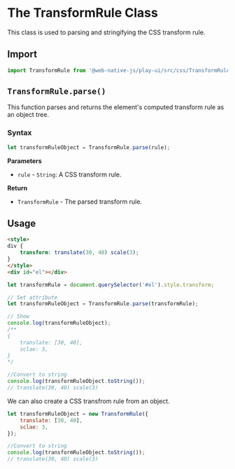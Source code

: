 # The TransformRule Class
This class is used to parsing and stringifying the CSS transform rule.

## Import

```js
import TransformRule from '@web-native-js/play-ui/src/css/TransformRule.js';
```

## `TransformRule.parse()`
This function parses and returns the element's computed transform rule as an object tree.

### Syntax

```js
let transformRuleObject = TransformRule.parse(rule);
```

**Parameters**
+ `rule` - `String`: A CSS transform rule.

**Return**
+ `TransformRule` - The parsed transform rule.

## Usage

```html
<style>
div {
    transform: translate(30, 40) scale(3);
}
</style>
<div id="el"></div>
```

```js
let transformRule = document.querySelector('#el').style.transform;

// Set attribute
let transformRuleObject = TransformRule.parse(transformRule);

// Show
console.log(transformRuleObject);
/**
{
    translate: [30, 40],
    sclae: 3,
}
*/

//Convert to string
console.log(transformRuleObject.toString());
// translate(30, 40) scale(3)
```

We can also create a CSS transfrom rule from an object.

```js
let transformRuleObject = new TransformRule({
    translate: [30, 40],
    sclae: 3,
});

//Convert to string
console.log(transformRuleObject.toString());
// translate(30, 40) scale(3)
```